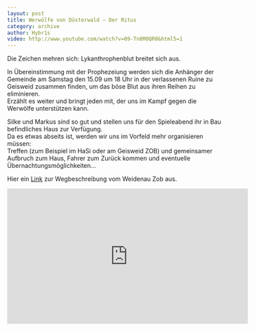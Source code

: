 ```yaml
---
layout: post
title: Werwölfe von Düsterwald – Der Ritus
category: archive
author: Hybr1s
video: http://www.youtube.com/watch?v=09-Tn8M8QR0&html5=1
---
```

Die Zeichen mehren sich: Lykanthrophenblut breitet sich aus.  

In Übereinstimmung mit der Prophezeiung werden sich die Anhänger der Gemeinde am Samstag den 15.09 um 18 Uhr in der verlassenen Ruine zu Geisweid zusammen finden, um das böse Blut aus ihren Reihen zu eliminieren.  
Erzählt es weiter und bringt jeden mit, der uns im Kampf gegen die Werwölfe unterstützen kann.  

<!-- break -->

Silke und Markus sind so gut und stellen uns für den Spieleabend ihr in Bau befindliches Haus zur Verfügung.  
Da es etwas abseits ist, werden wir uns im Vorfeld mehr organisieren müssen:  
Treffen (zum Beispiel im HaSi oder am Geisweid ZOB) und gemeinsamer Aufbruch zum Haus,
Fahrer zum Zurück kommen und eventuelle Übernachtungsmöglichkeiten…  

Hier ein [Link](https://maps.google.de/maps?saddr=Weidenauer+Stra%C3%9Fe%2FB54&amp;daddr=Wilhelm-Busch-Stra%C3%9Fe&amp;hl=de&amp;ie=UTF8&amp;sll=50.910045,8.01833&amp;sspn=0.030848,0.077162&amp;geocode=FWCeCAMdHoB6AA%3BFbUDCQMdlzp6AA&amp;t=h&amp;mra=ls&amp;z=14) zur Wegbeschreibung vom Weidenau Zob aus.  


<iframe width="560" height="315" src="https://www.youtube-nocookie.com/embed/09-Tn8M8QR0?html5=1&rel=0" frameborder="0" allowfullscreen></iframe>
